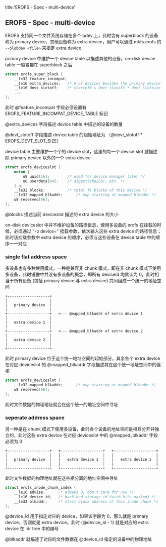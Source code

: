 title:'EROFS - Spec - multi-device'
## EROFS - Spec - multi-device


EROFS 支持同一个文件系统存储在多个 bdev 上，此时含有 superblock 的设备称为 primary device，其他设备称为 extra device，用户可以通过 mkfs.erofs 的 `--blobdev <file>` 来指定 extra device


primary device 中维护一个 device table 以描述其他的设备，on-disk device table 一般紧接在 superblock 之后

```c
struct erofs_super_block {
	__le32 feature_incompat;
	__le16 extra_devices;	/* # of devices besides the primary device */
	__le16 devt_slotoff;	/* startoff = devt_slotoff * devt_slotsize */
	...
};
```

此时 @feature_incompat 字段必须设置有 EROFS_FEATURE_INCOMPAT_DEVICE_TABLE 标记

@extra_devices 字段描述 device table 中描述的设备的数量

@devt_slotoff 字段描述 device table 的起始地址为 （@devt_slotoff * EROFS_DEVT_SLOT_SIZE）


device table 主要维护一个个的 device slot，这里的每一个 device slot 就描述除 primary device 以外的一个 extra device

```c
struct erofs_deviceslot {
	union {
		u8 uuid[16];		/* used for device manager later */
		u8 userdata[64];	/* digest(sha256), etc. */
	} u;
	__le32 blocks;			/* total fs blocks of this device */
	__le32 mapped_blkaddr;		/* map starting at mapped_blkaddr */
	u8 reserved[56];
};
```

@blocks 描述当前 deviceslot 描述的 extra device 的大小

on-disk deviceslot 中并不维护设备的路径信息，使用多设备的 erofs 在挂载的时候，必须通过 "-o device=<path>" 挂载参数，依次输入这些 extra device 的路径信息；此时该挂载参数中 extra device 的顺序，必须与这些设备在 device table 中的顺序一一对应


### single flat address space

多设备也有多种使用模式，一种是兼容非 chunk 模式，即在非 chunk 模式下使用多设备，此时镜像中并没有多设备的概念，即所有 deviceid 均默认为 0，此时相当于所有设备 (包括 primary device 与 extra device) 共同组成一个统一的地址空间

```
+-------------------+
|                   |
|   primary device  |
|                   |
+-------------------+   <--- @mapped_blkaddr of extra device 1
|                   |
|   extra device 1  |
|                   |
+-------------------+   <--- @mapped_blkaddr of extra device 2
|                   |
|   extra device 2  |
|                   |
+-------------------+
```

此时 primary device 位于这个统一地址空间的起始部分，其余各个 extra device 在对应 deviceslot 的 @mapped_blkaddr 字段描述其在这个统一地址空间中的偏移

```c
struct erofs_deviceslot {
	__le32 mapped_blkaddr;		/* map starting at mapped_blkaddr */
	u8 reserved[56];
};
```

此时文件数据的物理地址就会在这个统一的地址空间中寻址


### seperate address space

另一种是在 chunk 模式下使用多设备，此时各个设备的地址空间是相互分开并独立的，此时这些 extra device 在对应 deviceslot 中的 @mapped_blkaddr 字段必须为 0

```
+-------------------+   +-------------------+   +-------------------+
|                   |   |                   |   |                   |
|   primary device  |   |   extra device 1  |   |   extra device 2  |
|                   |   |                   |   |                   |
+-------------------+   +-------------------+   +-------------------+
```

此时文件数据的物理地址就在这些相分离的地址空间中寻址

```c
struct erofs_inode_chunk_index {
	__le16 advise;		/* always 0, don't care for now */
	__le16 device_id;	/* back-end storage id (with bits masked) */
	__le32 blkaddr;		/* start block address of this inode chunk */
};
```

@device_id 用于指定对应的 device，如果该字段为 0，那么就是 primary device，否则就是 extra device，此时 (@device_id - 1) 就是对应的 extra device 在 idr tree 中的编号

@blkaddr 就描述了对应的文件数据在 @device_id 指定的设备中的物理地址

